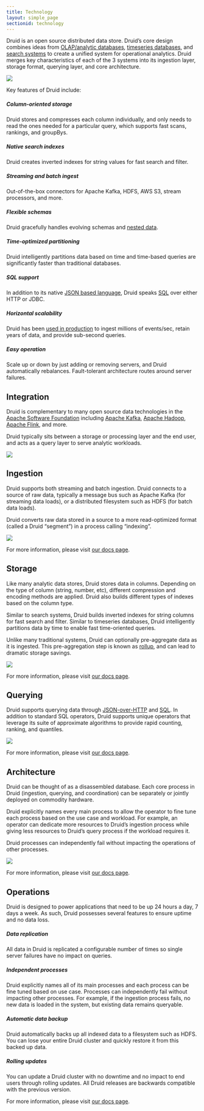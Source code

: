 ```yaml
---
title: Technology
layout: simple_page
sectionid: technology
---
```


Druid is an open source distributed data store.
Druid’s core design combines ideas from [OLAP/analytic databases](https://en.wikipedia.org/wiki/Online_analytical_processing), [timeseries databases](https://en.wikipedia.org/wiki/Time_series_database), and [search systems](https://en.wikipedia.org/wiki/Full-text_search) to create a unified system for operational analytics. Druid merges key characteristics of each of the 3 systems into its ingestion layer, storage format, querying layer, and core architecture.

<div class="image-large">
  <img src="img/diagram-2.png" style="max-width: 360px">
</div>


Key features of Druid include:

<div class="features">
  <div class="feature">
    <span class="fa fa-columns fa"></span>
    <h5>Column-oriented storage</h5>
    <p>
      Druid stores and compresses each column individually, and only needs to read the ones needed for a particular query, which supports fast scans, rankings, and groupBys.
    </p>
  </div>
  <div class="feature">
    <span class="fa fa-search fa"></span>
    <h5>Native search indexes</h5>
    <p>
      Druid creates inverted indexes for string values for fast search and filter.
    </p>
  </div>
  <div class="feature">
    <span class="fa fa-tint fa"></span>
    <h5>Streaming and batch ingest</h5>
    <p>
      Out-of-the-box connectors for Apache Kafka, HDFS, AWS S3, stream processors, and more.
    </p>
  </div>
  <div class="feature">
    <span class="fa fa-stream fa"></span>
    <h5>Flexible schemas</h5>
    <p>
      Druid gracefully handles evolving schemas and <a href="/docs/latest/ingestion/flatten-json">nested data</a>.
    </p>
  </div>
  <div class="feature">
    <span class="fa fa-clock fa"></span>
    <h5>Time-optimized partitioning</h5>
    <p>
      Druid intelligently partitions data based on time and time-based queries are significantly faster than traditional databases.
    </p>
  </div>
  <div class="feature">
    <span class="fa fa-align-left fa"></span>
    <h5>SQL support</h5>
    <p>
      In addition to its native <a href="/docs/latest/querying/querying">JSON based language</a>, Druid speaks <a href="/docs/latest/querying/sql">SQL</a> over either HTTP or JDBC.
    </p>
  </div>
  <div class="feature">
    <span class="fa fa-expand fa"></span>
    <h5>Horizontal scalability</h5>
    <p>
      Druid has been <a href="druid-powered">used in production</a> to ingest millions of events/sec, retain years of data, and provide sub-second queries.
    </p>
  </div>
  <div class="feature">
    <span class="fa fa-balance-scale fa"></span>
    <h5>Easy operation</h5>
    <p>
      Scale up or down by just adding or removing servers, and Druid automatically rebalances. Fault-tolerant architecture routes around server failures.
    </p>
  </div>
</div>

## Integration

Druid is complementary to many open source data technologies in the [Apache Software Foundation](https://www.apache.org/) including [Apache Kafka](https://kafka.apache.org/), [Apache Hadoop](https://hadoop.apache.org/), [Apache Flink](https://flink.apache.org/), and more.

Druid typically sits between a storage or processing layer and the end user, and acts as a query layer to serve analytic workloads.

<div class="image-large">
  <img src="img/diagram-3.png" style="max-width: 580px;">
</div>

## Ingestion

Druid supports both streaming and batch ingestion.
Druid connects to a source of raw data, typically a message bus such as Apache Kafka (for streaming data loads), or a distributed filesystem such as HDFS (for batch data loads).

Druid converts raw data stored in a source to a more read-optimized format (called a Druid “segment”) in a process calling “indexing”.

<div class="image-large">
  <img src="img/diagram-4.png" style="max-width: 580px;">
</div>

For more information, please visit [our docs page](http://druid.io/docs/latest/ingestion/index.html).

## Storage

Like many analytic data stores, Druid stores data in columns.
Depending on the type of column (string, number, etc), different compression and encoding methods are applied.
Druid also builds different types of indexes based on the column type.

Similar to search systems, Druid builds inverted indexes for string columns for fast search and filter.
Similar to timeseries databases, Druid intelligently partitions data by time to enable fast time-oriented queries.

Unlike many traditional systems, Druid can optionally pre-aggregate data as it is ingested.
This pre-aggregation step is known as [rollup](/docs/latest/design/#roll-up), and can lead to dramatic storage savings.

<div class="image-large">
  <img src="img/diagram-5.png" style="max-width: 800px;">
</div>

For more information, please visit [our docs page](http://druid.io/docs/latest/design/segments.html).

## Querying

Druid supports querying data through [JSON-over-HTTP](/docs/latest/querying/querying) and [SQL](/docs/latest/querying/sql).
In addition to standard SQL operators, Druid supports unique operators that leverage its suite of approximate algorithms to provide rapid counting, ranking, and quantiles.

<div class="image-large">
  <img src="img/diagram-6.png" style="max-width: 580px;">
</div>

For more information, please visit [our docs page](http://druid.io/docs/latest/querying/querying.html).

## Architecture

Druid can be thought of as a disassembled database.
Each core process in Druid (ingestion, querying, and coordination) can be separately or jointly deployed on commodity hardware.

Druid explicitly names every main process to allow the operator to fine tune each process based on the use case and workload.
For example, an operator can dedicate more resources to Druid’s ingestion process while giving less resources to Druid’s query process if the workload requires it.

Druid processes can independently fail without impacting the operations of other processes.

<div class="image-large">
  <img src="img/diagram-7.png" style="max-width: 620px;">
</div>

For more information, please visit [our docs page](http://druid.io/docs/latest/design/index.html).

## Operations

Druid is designed to power applications that need to be up 24 hours a day, 7 days a week.
As such, Druid possesses several features to ensure uptime and no data loss.

<div class="features">
  <div class="feature">
    <span class="fa fa-clone fa"></span>
    <h5>Data replication</h5>
    <p>
      All data in Druid is replicated a configurable number of times so single server failures have no impact on queries.
    </p>
  </div>
  <div class="feature">
    <span class="fa fa-th-large fa"></span>
    <h5>Independent processes</h5>
    <p>
      Druid explicitly names all of its main processes and each process can be fine tuned based on use case.
      Processes can independently fail without impacting other processes.
      For example, if the ingestion process fails, no new data is loaded in the system, but existing data remains queryable.
    </p>
  </div>
  <div class="feature">
    <span class="fa fa-cloud-download-alt fa"></span>
    <h5>Automatic data backup</h5>
    <p>
      Druid automatically backs up all indexed data to a filesystem such as HDFS.
      You can lose your entire Druid cluster and quickly restore it from this backed up data.
    </p>
  </div>
  <div class="feature">
    <span class="fa fa-sync-alt fa"></span>
    <h5>Rolling updates</h5>
    <p>
      You can update a Druid cluster with no downtime and no impact to end users through rolling updates.
      All Druid releases are backwards compatible with the previous version.
    </p>
  </div>
</div>

For more information, please visit [our docs page](http://druid.io/docs/latest/operations/recommendations.html).
